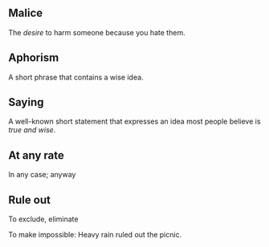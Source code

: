 ## Malice

The _desire_ to harm someone because you hate them.

## Aphorism

A short phrase that contains a wise idea.

## Saying

A well-known short statement that expresses an idea most people believe is _true and wise_.

## At any rate

In any case; anyway

## Rule out

To exclude, eliminate

To make impossible: Heavy rain ruled out the picnic.

